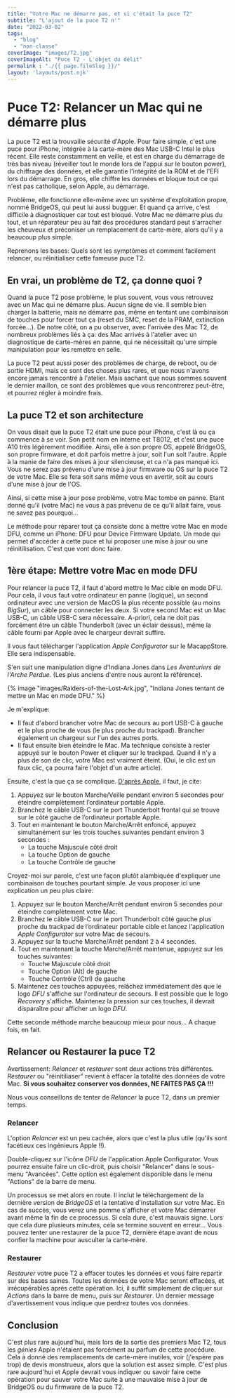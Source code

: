 ```yaml
---
title: "Votre Mac ne démarre pas, et si c'était la puce T2"
subtitle: "L'ajout de la puce T2 n'"
date: "2022-03-02"
tags: 
  - "blog"
  - "non-classe"
coverImage: "images/T2.jpg"
coverImageAlt: "Puce T2 - L'objet du délit"
permalink : "./{{ page.fileSlug }}/"
layout: 'layouts/post.njk'
---
```



# Puce T2: Relancer un Mac qui ne démarre plus


La puce T2 est la trouvaille sécurité d'Apple. Pour faire simple, c'est une puce pour iPhone, intégrée à la carte-mère des Mac USB-C Intel le plus récent.
Elle reste constamment en veille, et est en charge du démarrage de très bas niveau (réveiller tout le monde lors de l'appui sur le bouton power), du chiffrage des données, et elle garantie l'intégrité de la ROM et de l'EFI lors du démarrage.
En gros, elle chiffre les données et bloque tout ce qui n'est pas catholique, selon Apple, au démarrage.

Problème, elle fonctionne elle-même avec un système d'exploitation propre, nommé BridgeOS, qui peut lui aussi bugguer. Et quand ça arrive, c'est difficile à diagnostiquer car tout est bloqué. Votre Mac ne démarre plus du tout, et un réparateur peu au fait des procédures standard peut s'arracher les cheuveux et préconiser un remplacement de carte-mère, alors qu'il y a beaucoup plus simple.

Reprenons les bases: Quels sont les symptômes et comment facilement relancer, ou réinitialiser cette fameuse puce T2.

## En vrai, un problème de T2, ça donne quoi ?

Quand la puce T2 pose problème, le plus souvent, vous vous retrouvez avec un Mac qui ne démarre plus. Aucun signe de vie. Il semble bien charger la batterie, mais ne démarre pas, même en tentant une combinaison de touches pour forcer tout ça (reset du SMC, reset de la PRAM, extinction forcée...).
De notre côté, on a pu observer, avec l'arrivée des Mac T2, de nombreux problèmes liés à ça: des Mac arrivés à l'atelier avec un diagnostique de carte-mères en panne, qui ne nécessitait qu'une simple manipulation pour les remettre en selle.

La puce T2 peut aussi poser des problèmes de charge, de reboot, ou de sortie HDMI, mais ce sont des choses plus rares, et que nous n'avons encore jamais rencontré à l'atelier. Mais sachant que nous sommes souvent le dernier maillon, ce sont des problèmes que vous rencontrerez peut-être, et pourrez régler à moindre frais.

## La puce T2 et son architecture

On vous disait que la puce T2 était une puce pour iPhone, c'est là ou ça commence à se voir. Son petit nom en interne est T8012, et c'est une puce A10 très légèrement modifiée.
Ainsi, elle à son propre OS, appelé BridgeOS, son propre firmware, et doit parfois mettre à jour, soit l'un soit l'autre. Apple à la manie de faire des mises à jour silencieuse, et ca n'a pas manqué ici. Vous ne serez pas prévenu d'une mise à jour firmware ou OS sur la puce T2 de votre Mac. Elle se fera soit sans même vous en avertir, soit au cours d'une mise à jour de l'OS.

Ainsi, si cette mise à jour pose problème, votre Mac tombe en panne. Etant donné qu'il (votre Mac) ne vous à pas prévenu de ce qu'il allait faire, vous ne savez pas pourquoi...

Le méthode pour réparer tout ça consiste donc à mettre votre Mac en mode DFU, comme un iPhone: DFU pour Device Firmware Update.
Un mode qui permet d'accéder à cette puce et lui proposer une mise à jour ou une réinitilisation. C'est que vont donc faire.

## 1ère étape: Mettre votre Mac en mode DFU

Pour relancer la puce T2, il faut d'abord mettre le Mac cible en mode DFU. Pour cela, il vous faut votre ordinateur en panne (logique), un second ordinateur avec une version de MacOS la plus récente possible (au moins *BigSur*), un câble pour connecter les deux. Si votre second Mac est un Mac USB-C, un câble USB-C sera nécessaire. A-priori, cela ne doit pas forcément être un câble Thunderbolt (avec un éclair dessus), même la câble fourni par Apple avec le chargeur devrait suffire.

Il vous faut télécharger l'application *Apple Configurator* sur le MacappStore. Elle sera indispensable.

S'en suit une manipulation digne d'Indiana Jones dans *Les Aventuriers de l'Arche Perdue*. (Les plus anciens d'entre nous auront la référence).

{% image "images/Raiders-of-the-Lost-Ark.jpg", "Indiana Jones tentant de mettre un Mac en mode DFU." %} 


Je m'explique:

* Il faut d'abord brancher votre Mac de secours au port USB-C à gauche et le plus proche de vous (le plus proche du trackpad). Brancher également un chargeur sur l'un des autres ports.
* Il faut ensuite bien éteindre le Mac. Ma technique consiste à rester appuyé sur le bouton Power et cliquer sur le trackpad. Quand il n'y a plus de son de clic, votre Mac est vraiment éteint. (Oui, le clic est un faux clic, ça pourra faire l'objet d'un autre article).

Ensuite, c'est la que ça se complique. [D'après Apple,](https://support.apple.com/fr-fr/guide/apple-configurator-2/apdebea5be51/mac) il faut, je cite:

1. Appuyez sur le bouton Marche/Veille pendant environ 5 secondes pour éteindre complètement l’ordinateur portable Apple.
2. Branchez le câble USB-C sur le port Thunderbolt frontal qui se trouve sur le côté gauche de l’ordinateur portable Apple.
3. Tout en maintenant le bouton Marche/Arrêt enfoncé, appuyez simultanément sur les trois touches suivantes pendant environ 3 secondes :
	- La touche Majuscule côté droit
	- La touche Option de gauche
	- La touche Contrôle de gauche


Croyez-moi sur parole, c'est une façon plutôt alambiquée d'expliquer une combinaison de touches pourtant simple. Je vous proposer ici une explication un peu plus claire:

1. Appuyez sur le bouton Marche/Arrêt pendant environ 5 secondes pour éteindre complètement votre Mac.
2. Branchez le câble USB-C sur le port Thunderbolt côté gauche plus proche du trackpad de l’ordinateur portable cible et lancez l'application *Apple Configurator* sur votre Mac de secours.
3. Appuyez sur la touche Marche/Arrêt pendant 2 à 4 secondes.
4. Tout en maintenant la touche Marche/Arrêt maintenue, appuyez sur les touches suivantes:
	- Touche Majuscule côté droit
	- Touche Option (Alt) de gauche
	- Touche Contrôle (Ctrl) de gauche
5. Maintenez ces touches appuyées, relâchez immédiatement dès que le logo *DFU* s'affiche sur l'ordinateur de secours. Il est possible que le logo *Recovery* s'affiche. Maintenez la pression sur ces touches, il devrait disparaître pour afficher un logo *DFU*.

Cette seconde méthode marche beaucoup mieux pour nous... A chaque fois, en fait.


## Relancer ou Restaurer la puce T2

Avertissement: *Relancer* et *restaurer* sont deux actions très différentes. *Restaurer* ou "réinitiliaser" revient à effacer la totalité des données de votre Mac. **Si vous souhaitez conserver vos données, NE FAITES PAS ÇA !!!**

Nous vous conseillons de tenter de *Relancer* la puce T2, dans un premier temps.

### Relancer

L'option *Relancer* est un peu cachée, alors que c'est la plus utile (qu'ils sont facétieux ces ingénieurs Apple !!).

Double-cliquez sur l'icône *DFU* de l'application Apple Configurator.
Vous pourrez ensuite faire un clic-droit, puis choisir "Relancer" dans le sous-menu "Avancées".
Cette option est également disponible dans le menu "Actions" de la barre de menu.

Un processus se met alors en route. Il inclut le téléchargement de la dernière version de *BridgeOS* et la tentative d'installation sur votre Mac. En cas de succès, vous verez une pomme s'afficher et votre Mac démarrer avant même la fin de ce processus. Si cela dure, c'est mauvais signe. Lors que cela dure plusieurs minutes, cela se termine souvent en erreur...
Vous pouvez tenter une restaurer de la puce T2, dernière étape avant de nous confier la machine pour ausculter la carte-mère.

### Restaurer

*Restaurer* votre puce T2 a effacer toutes les données et vous faire repartir sur des bases saines. Toutes les données de votre Mac seront effacées, et irrécupérables après cette opération.
Ici, il suffit simplement de cliquer sur *Actions* dans la barre de menu, puis sur *Restaurer*.
Un dernier message d'avertissement vous indique que perdrez toutes vos données.

## Conclusion

C'est plus rare aujourd'hui, mais lors de la sortie des premiers Mac T2, tous les *génies* Apple n'étaient pas forcément au parfum de cette procédure. Cela à donné des remplacements de carte-mère inutiles, voir (j'espère pas trop) de devis monstrueux, alors que la solution est assez simple.
C'est plus rare aujourd'hui et Apple devrait vous indiquer ou savoir faire cette opération pour sauver votre Mac suite à une mauvaise mise à jour de BridgeOS ou du firmware de la puce T2.